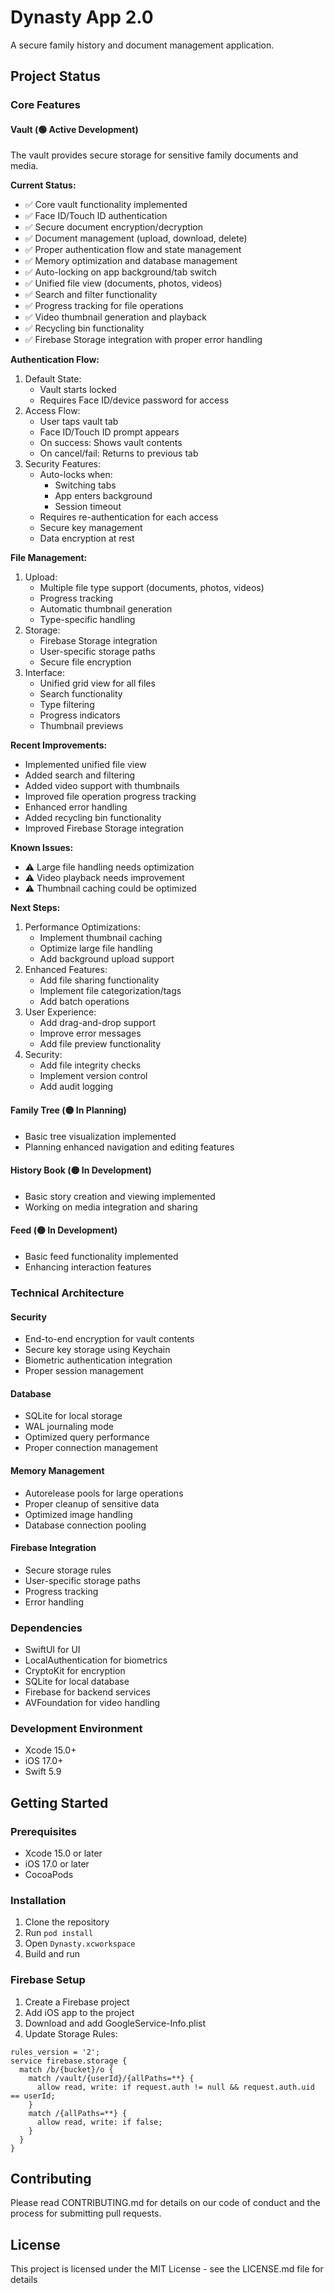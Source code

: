 # Dynasty App 2.0

A secure family history and document management application.

## Project Status

### Core Features

#### Vault (🟢 Active Development)
The vault provides secure storage for sensitive family documents and media.

**Current Status:**
- ✅ Core vault functionality implemented
- ✅ Face ID/Touch ID authentication
- ✅ Secure document encryption/decryption
- ✅ Document management (upload, download, delete)
- ✅ Proper authentication flow and state management
- ✅ Memory optimization and database management
- ✅ Auto-locking on app background/tab switch
- ✅ Unified file view (documents, photos, videos)
- ✅ Search and filter functionality
- ✅ Progress tracking for file operations
- ✅ Video thumbnail generation and playback
- ✅ Recycling bin functionality
- ✅ Firebase Storage integration with proper error handling

**Authentication Flow:**
1. Default State:
   - Vault starts locked
   - Requires Face ID/device password for access
2. Access Flow:
   - User taps vault tab
   - Face ID/Touch ID prompt appears
   - On success: Shows vault contents
   - On cancel/fail: Returns to previous tab
3. Security Features:
   - Auto-locks when:
     - Switching tabs
     - App enters background
     - Session timeout
   - Requires re-authentication for each access
   - Secure key management
   - Data encryption at rest

**File Management:**
1. Upload:
   - Multiple file type support (documents, photos, videos)
   - Progress tracking
   - Automatic thumbnail generation
   - Type-specific handling
2. Storage:
   - Firebase Storage integration
   - User-specific storage paths
   - Secure file encryption
3. Interface:
   - Unified grid view for all files
   - Search functionality
   - Type filtering
   - Progress indicators
   - Thumbnail previews

**Recent Improvements:**
- Implemented unified file view
- Added search and filtering
- Added video support with thumbnails
- Improved file operation progress tracking
- Enhanced error handling
- Added recycling bin functionality
- Improved Firebase Storage integration

**Known Issues:**
- ⚠️ Large file handling needs optimization
- ⚠️ Video playback needs improvement
- ⚠️ Thumbnail caching could be optimized

**Next Steps:**
1. Performance Optimizations:
   - Implement thumbnail caching
   - Optimize large file handling
   - Add background upload support
2. Enhanced Features:
   - Add file sharing functionality
   - Implement file categorization/tags
   - Add batch operations
3. User Experience:
   - Add drag-and-drop support
   - Improve error messages
   - Add file preview functionality
4. Security:
   - Add file integrity checks
   - Implement version control
   - Add audit logging

#### Family Tree (🟡 In Planning)
- Basic tree visualization implemented
- Planning enhanced navigation and editing features

#### History Book (🟡 In Development)
- Basic story creation and viewing implemented
- Working on media integration and sharing

#### Feed (🟡 In Development)
- Basic feed functionality implemented
- Enhancing interaction features

### Technical Architecture

#### Security
- End-to-end encryption for vault contents
- Secure key storage using Keychain
- Biometric authentication integration
- Proper session management

#### Database
- SQLite for local storage
- WAL journaling mode
- Optimized query performance
- Proper connection management

#### Memory Management
- Autorelease pools for large operations
- Proper cleanup of sensitive data
- Optimized image handling
- Database connection pooling

#### Firebase Integration
- Secure storage rules
- User-specific storage paths
- Progress tracking
- Error handling

### Dependencies
- SwiftUI for UI
- LocalAuthentication for biometrics
- CryptoKit for encryption
- SQLite for local database
- Firebase for backend services
- AVFoundation for video handling

### Development Environment
- Xcode 15.0+
- iOS 17.0+
- Swift 5.9

## Getting Started

### Prerequisites
- Xcode 15.0 or later
- iOS 17.0 or later
- CocoaPods

### Installation
1. Clone the repository
2. Run `pod install`
3. Open `Dynasty.xcworkspace`
4. Build and run

### Firebase Setup
1. Create a Firebase project
2. Add iOS app to the project
3. Download and add GoogleService-Info.plist
4. Update Storage Rules:
```
rules_version = '2';
service firebase.storage {
  match /b/{bucket}/o {
    match /vault/{userId}/{allPaths=**} {
      allow read, write: if request.auth != null && request.auth.uid == userId;
    }
    match /{allPaths=**} {
      allow read, write: if false;
    }
  }
}
```

## Contributing
Please read CONTRIBUTING.md for details on our code of conduct and the process for submitting pull requests.

## License
This project is licensed under the MIT License - see the LICENSE.md file for details 
